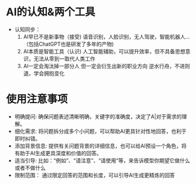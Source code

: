 # AI的认知&两个工具
- 认知同步：
    1. Al早已不是新事物（接受)
        语音识别，人脸识别，无人驾驶，智能机器人…（包括ChatGPT也是研发了多年的产物)
    2. Al本质是智能工具（认识)
        人工智能辅助，可以提升效率，但不具备思想意识，无法从零到一取代人类工作
    3. Al一定会淘汰掉一部分人
        但一定会衍生出新的职业方向 
        逆水行舟，不进则退，学会拥抱变化
# 使用注意事项
- 明确提问:
    确保问题表述清晰明确，关键字的准确度，决定了A|对于需求的理解。
- 细化需求:
    将问题拆分成多个小问题，可以帮助AI更具针对性地回答，也利于即时纠错。
- 添加背景信息:
    提供有关问题背景的详细信息，也可以给AI预设一个角色，将有助于AI生成更具深度和价值的回答。
- 适当引导:
    比如：“例如”、“请注意”、“请使用“等，来告诉模型你期望它做什么或者不做什么
- 限制范围：
    通过限定回答的范围和长度，可以引导AI生成更精炼的回答
